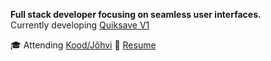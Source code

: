 
**Full stack developer focusing on seamless user interfaces.**  
Currently developing [Quiksave V1](https://github.com/s9rka/nota_bene)

🎓 Attending [Kood/Jõhvi](https://kood.tech/)
📃 [Resume](https://s9rka.github.io/resume/)

